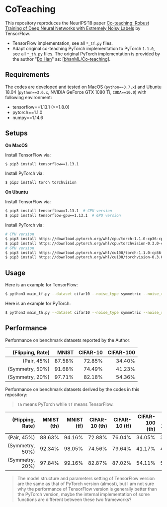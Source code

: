 # CoTeaching

This repository reproduces the NeurIPS'18 paper
[Co-teaching: Robust Training of Deep Neural Networks with Extremely Noisy Labels](
https://papers.nips.cc/paper/8072-co-teaching-robust-training-of-deep-neural-networks-with-extremely-noisy-labels.pdf) 
by TensorFlow.

- TensorFlow implementation, see all `*_tf.py` files.
- Adapt original co-teaching PyTorch implementation to PyTorch `1.1.0`, see all `*_th.py` files. The original PyTorch
implementation is provided by the author "[Bo Han](https://bhanml.github.io)" as: [[bhanML/Co-teaching]](
https://github.com/bhanML/Co-teaching).

## Requirements
The codes are developed and tested on MacOS (`python==3.7.x`) and Ubuntu 18.04 (`python==3.6.x`, NVIDIA GeForce GTX 
1080 Ti, `CUDA==10.0`) with following environment:
- tensorflow==1.13.1 (>=1.8.0)
- pytorch==1.1.0
- numpy==1.14.6

## Setups
**On MacOS**

Install TensorFlow via:
```bash
$ pip3 install tensorflow==1.13.1
```
Install PyTorch via:
```bash
$ pip3 install torch torchvision
```
**On Ubuntu**

Install TensorFlow via:
```bash
$ pip3 install tensorflow==1.13.1  # CPU version
$ pip3 install tensorflow-gpu==1.13.1  # GPU version
```
Install PyTorch via:
```bash
# CPU version
$ pip3 install https://download.pytorch.org/whl/cpu/torch-1.1.0-cp36-cp36m-linux_x86_64.whl  
$ pip3 install https://download.pytorch.org/whl/cpu/torchvision-0.3.0-cp36-cp36m-linux_x86_64.whl
# GPU version
$ pip3 install https://download.pytorch.org/whl/cu100/torch-1.1.0-cp36-cp36m-linux_x86_64.whl
$ pip3 install https://download.pytorch.org/whl/cu100/torchvision-0.3.0-cp36-cp36m-linux_x86_64.whl
```

## Usage
Here is an example for TensorFlow:
```bash
$ python3 main_tf.py --dataset cifar10 --noise_type symmetric --noise_rate 0.5
```
Here is an example for PyTorch: 
```bash
$ python3 main_th.py --dataset cifar10 --noise_type symmetric --noise_rate 0.5
```

## Performance
Performance on benchmark datasets reported by the Author:

| (Flipping, Rate) | MNIST  | CIFAR-10 | CIFAR-100 |
| ---------------: | -----: | -------: | --------: |
| (Pair, 45%)      | 87.58% | 72.85%   | 34.40%    |
| (Symmetry, 50%)  | 91.68% | 74.49%   | 41.23%    |
| (Symmetry, 20%)  | 97.71% | 82.18%   | 54.36%    |

Performance on benchmark datasets derived by the codes in this repository:
> `th` means PyTorch while `tf` means TensorFlow. 

| (Flipping, Rate) | MNIST (th) | MNIST (tf) | CIFAR-10 (th) | CIFAR-10 (tf) | CIFAR-100 (th) | CIFAR-100 (tf) |
| ---------------: | ---------: | ---------: | ------------: | ------------: | -------------: | -------------: |
| (Pair, 45%)      | 88.63%     | 94.16%     | 72.88%        | 76.04%        | 34.05%         | 35.24%         |
| (Symmetry, 50%)  | 92.34%     | 98.05%     | 74.56%        | 79.64%        | 41.17%         | 49.09%         |
| (Symmetry, 20%)  | 97.84%     | 99.16%     | 82.87%        | 87.02%        | 54.11%         | 59.55%         |

> The model structure and parameters setting of TensorFlow version are the same as that of PyTorch version (almost), 
but I am not sure why the performance of TensorFlow version is generally better than the PyTorch version, maybe the 
internal implementation of some functions are different between these two frameworks?
